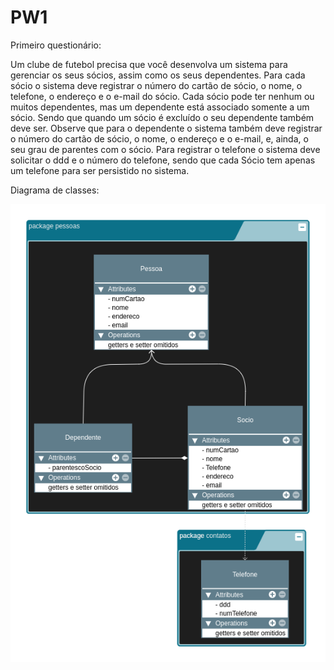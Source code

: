 # PW1
Primeiro questionário:

Um clube de futebol precisa que você desenvolva um sistema para gerenciar os seus sócios, assim
como os seus dependentes. Para cada sócio o sistema deve registrar o número do cartão de sócio,
o nome, o telefone, o endereço e o e-mail do sócio. Cada sócio pode ter nenhum ou muitos
dependentes, mas um dependente está associado somente a um sócio. Sendo que quando um
sócio é excluído o seu dependente também deve ser. Observe que para o dependente o sistema
também deve registrar o número do cartão de sócio, o nome, o endereço e o e-mail, e, ainda, o
seu grau de parentes com o sócio. Para registrar o telefone o sistema deve solicitar o ddd e o
número do telefone, sendo que cada Sócio tem apenas um telefone para ser persistido no
sistema.

Diagrama de classes:

![Diagrama](diagrama.png)